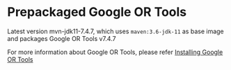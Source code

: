 # Prepackaged Google OR Tools

Latest version mvn-jdk11-7.4.7, which uses `maven:3.6-jdk-11` as base image and packages Google OR Tools v7.4.7

For more information about Google OR Tools, please refer [Installing Google OR Tools](https://developers.google.com/optimization/install/java/linux)
